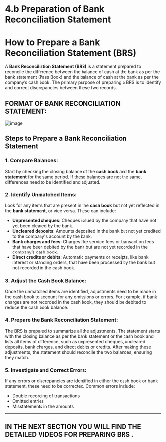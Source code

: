 # 4.b Preparation of Bank Reconciliation Statement

# How to Prepare a Bank Reconciliation Statement (BRS)

A **Bank Reconciliation Statement (BRS)** is a statement prepared to reconcile the difference between the balance of cash at the bank as per the bank statement (Pass Book) and the balance of cash at the bank as per the company’s cash book. The primary purpose of preparing a BRS is to identify and correct discrepancies between these two records.

## **FORMAT OF BANK RECONCILIATION STATEMENT**:
![image](https://github.com/user-attachments/assets/6d8be329-03ac-42fb-a154-13e71b84fce0)

## Steps to Prepare a Bank Reconciliation Statement

### 1. Compare Balances:
Start by checking the closing balance of the **cash book** and the **bank statement** for the same period. If these balances are not the same, differences need to be identified and adjusted.

### 2. Identify Unmatched Items:
Look for any items that are present in the **cash book** but not yet reflected in the **bank statement**, or vice versa. These can include:

- **Unpresented cheques**: Cheques issued by the company that have not yet been cleared by the bank.
- **Uncleared deposits**: Amounts deposited in the bank but not yet credited to the company's account by the bank.
- **Bank charges and fees**: Charges like service fees or transaction fees that have been debited by the bank but are not yet recorded in the company’s cash book.
- **Direct credits or debits**: Automatic payments or receipts, like bank interest or standing orders, that have been processed by the bank but not recorded in the cash book.

### 3. Adjust the Cash Book Balance:
Once the unmatched items are identified, adjustments need to be made in the cash book to account for any omissions or errors. For example, if bank charges are not recorded in the cash book, they should be debited to reduce the cash book balance.

### 4. Prepare the Bank Reconciliation Statement:
The BRS is prepared to summarize all the adjustments. The statement starts with the closing balance as per the bank statement or the cash book and lists all items of difference, such as unpresented cheques, uncleared deposits, bank charges, and direct debits or credits. After making these adjustments, the statement should reconcile the two balances, ensuring they match.

### 5. Investigate and Correct Errors:
If any errors or discrepancies are identified in either the cash book or bank statement, these need to be corrected. Common errors include:

- Double recording of transactions
- Omitted entries
- Misstatements in the amounts
--- 
 ## IN THE NEXT SECTION YOU WILL FIND THE DETAILED VIDEOS FOR PREPARING BRS .
